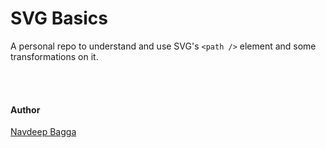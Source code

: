 # SVG Basics

A personal repo to understand and use SVG's `<path />` element and some transformations on it.

<br />
<br />

#### Author
[Navdeep Bagga](https://www.navdeepsb.com/ "SOmething")